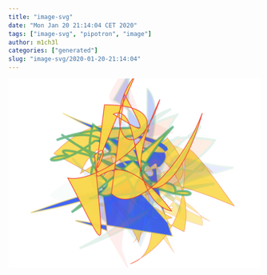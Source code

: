 ```yaml
---
title: "image-svg"
date: "Mon Jan 20 21:14:04 CET 2020"
tags: ["image-svg", "pipotron", "image"]
author: m1ch3l
categories: ["generated"]
slug: "image-svg/2020-01-20-21:14:04"
---
```


![](image.svg)
